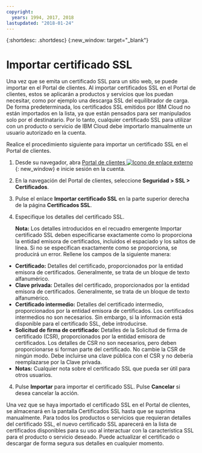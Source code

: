 ```yaml
---
copyright:
  years: 1994, 2017, 2018
lastupdated: "2018-01-24"
---
```


{:shortdesc: .shortdesc}
{:new_window: target="_blank"}

# Importar certificado SSL

Una vez que se emita un certificado SSL para un sitio web, se puede importar en el Portal de clientes. Al importar certificados SSL en el Portal de clientes, estos se aplicarán a productos y servicios que los puedan necesitar, como por ejemplo una descarga SSL del equilibrador de carga. De forma predeterminada, los certificados SSL emitidos por IBM Cloud no están importados en la lista, ya que están pensados para ser manipulados solo por el destinatario. Por lo tanto, cualquier certificado SSL para utilizar con un producto o servicio de IBM Cloud debe importarlo manualmente un usuario autorizado en la cuenta.

Realice el procedimiento siguiente para importar un certificado SSL en el Portal de clientes.

1. Desde su navegador, abra [Portal de clientes ![Icono de enlace externo](../../icons/launch-glyph.svg "Icono de enlace externo")](https://control.softlayer.com/){: new_window} e inicie sesión en la cuenta.
2. En la navegación del Portal de clientes, seleccione **Seguridad > SSL > Certificados**.
3. Pulse el enlace **Importar certificado SSL** en la parte superior derecha de la página **Certificados SSL**.
2. Especifique los detalles del certificado SSL. 

	**Nota:** Los detalles introducidos en el recuadro emergente Importar certificado SSL deben especificarse exactamente como lo proporciona la entidad emisora de certificados, incluidos el espaciado y los saltos de línea. Si no se especifican exactamente como se proporciona, se producirá un error. Rellene los campos de la siguiente manera:
  - **Certificado:** Detalles del certificado, proporcionados por la entidad emisora de certificados. Generalmente, se trata de un bloque de texto alfanumérico.
  - **Clave privada:** Detalles del certificado, proporcionados por la entidad emisora de certificados. Generalmente, se trata de un bloque de texto alfanumérico.
  - **Certificado intermedio:** Detalles del certificado intermedio, proporcionados por la entidad emisora de certificados. Los certificados intermedios no son necesarios. Sin embargo, si la información está disponible para el certificado SSL, debe introducirse.
  - **Solicitud de firma de certificado:** Detalles de la Solicitud de firma de certificado (CSR), proporcionados por la entidad emisora de certificados. Los detalles de CSR no son necesarios, pero deben proporcionarse si forman parte del certificado. No cambie la CSR de ningún modo. Debe incluirse una clave pública con el CSR y no debería reemplazarse por la Clave privada.
  - **Notas:** Cualquier nota sobre el certificado SSL que pueda ser útil para otros usuarios.
4. Pulse **Importar** para importar el certificado SSL. Pulse **Cancelar** si desea cancelar la acción.

Una vez que se haya importado el certificado SSL en el Portal de clientes, se almacenará en la pantalla Certificados SSL hasta que se suprima manualmente. Para todos los productos o servicios que requieran detalles del certificado SSL, el nuevo certificado SSL aparecerá en la lista de certificados disponibles para su uso al interactuar con la característica SSL para el producto o servicio deseado. Puede actualizar el certificado o descargar de forma segura sus detalles en cualquier momento.
